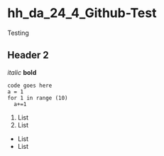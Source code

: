 # hh_da_24_4_Github-Test
Testing

## Header 2

*italic*
**bold**

```
code goes here
a = 1
for 1 in range (10)
  a+=1
```

1. List
2. List

- List
- List

  
